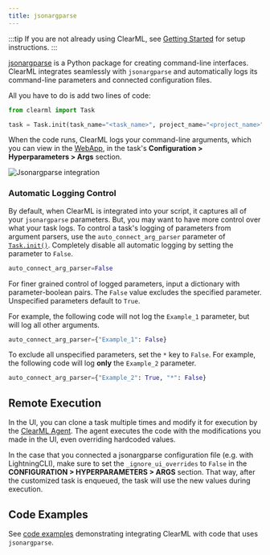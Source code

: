 ```yaml
---
title: jsonargparse
---
```


:::tip
If you are not already using ClearML, see [Getting Started](../getting_started/ds/ds_first_steps.md) for setup 
instructions.
:::


[jsonargparse](https://github.com/omni-us/jsonargparse) is a Python package for creating command-line interfaces. 
ClearML integrates seamlessly with `jsonargparse` and automatically logs its command-line parameters and connected 
configuration files.

All you have to do is add two lines of code:

```python
from clearml import Task

task = Task.init(task_name="<task_name>", project_name="<project_name>")
```

When the code runs, ClearML logs your command-line arguments, which you can view in the [WebApp](../webapp/webapp_overview.md), 
in the task's **Configuration > Hyperparameters > Args** section. 

![Jsonargparse integration](../img/integrations_jsonargparse.png)


### Automatic Logging Control
By default, when ClearML is integrated into your script, it captures all of your `jsonargparse` parameters. 
But, you may want to have more control over what your task logs. To control a task's logging of parameters from 
argument parsers, use the `auto_connect_arg_parser` parameter of [`Task.init()`](../references/sdk/task.md#taskinit). 
Completely disable all automatic logging by setting the parameter to `False`. 

```python
auto_connect_arg_parser=False
```

For finer grained control of logged parameters, input a dictionary with parameter-boolean pairs. The `False` value 
excludes the specified parameter. Unspecified parameters default to `True`.

For example, the following code will not log the `Example_1` parameter, but will log all other arguments.

```python
auto_connect_arg_parser={"Example_1": False}
```

To exclude all unspecified parameters, set the `*` key to `False`. For example, the following code will log **only** the 
`Example_2` parameter.

```python
auto_connect_arg_parser={"Example_2": True, "*": False}
```

## Remote Execution

In the UI, you can clone a task multiple times and modify it for execution by the [ClearML Agent](../clearml_agent.md). 
The agent executes the code with the modifications you made in the UI, even overriding hardcoded values. 

In the case that you connected a jsonargparse configuration file (e.g. with LightningCLI), make sure to set the 
`_ignore_ui_overrides` to `False` in the **CONFIGURATION > HYPERPARAMETERS > ARGS** section. That way, after the customized
task is enqueued, the task will use the new values during execution. 


## Code Examples

See [code examples](https://github.com/allegroai/clearml/blob/master/examples/frameworks/jsonargparse) demonstrating integrating
ClearML with code that uses `jsonargparse`.
